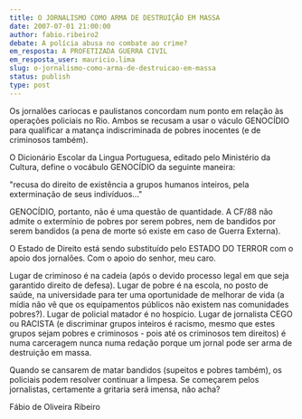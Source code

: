 ```yaml
---
title: O JORNALISMO COMO ARMA DE DESTRUIÇÃO EM MASSA
date: 2007-07-01 21:00:00
author: fabio.ribeiro2
debate: A polícia abusa no combate ao crime?
em_resposta: A PROFETIZADA GUERRA CIVIL
em_resposta_user: mauricio.lima
slug: o-jornalismo-como-arma-de-destruicao-em-massa
status: publish 
type: post
---
```


Os jornalões cariocas e paulistanos concordam num ponto em relação às operações policiais no Rio. Ambos se recusam a usar o váculo GENOCÍDIO para qualificar a matança indiscriminada de pobres inocentes (e de criminosos também).   

  

O Dicionário Escolar da Lingua Portuguesa, editado pelo Ministério da Cultura, define o vocábulo GENOCÍDIO da seguinte maneira:   

  

"recusa do direito de existência a grupos humanos inteiros, pela exterminação de seus indivíduos..."  

  

GENOCÍDIO, portanto, não é uma questão de quantidade. A CF/88 não admite o extermínio de pobres por serem pobres, nem de bandidos por serem bandidos (a pena de morte só existe em caso de Guerra Externa).   

  

O Estado de Direito está sendo substituído pelo ESTADO DO TERROR com o apoio dos jornalões. Com o apoio do senhor, meu caro.  

  

Lugar de criminoso é na cadeia (após o devido processo legal em que seja garantido direito de defesa). Lugar de pobre é na escola, no posto de saúde, na universidade para ter uma oportunidade de melhorar de vida (a mídia não vê que os equipamentos públicos não existem nas comunidades pobres?). Lugar de policial matador é no hospício. Lugar de jornalista CEGO ou RACISTA (e discriminar grupos inteiros é racismo, mesmo que estes grupos sejam pobres e criminosos - pois até os criminosos tem direitos) é numa carceragem nunca numa redação porque um jornal pode ser arma de destruição em massa.  

  

Quando se cansarem de matar bandidos (supeitos e pobres também), os policiais podem resolver continuar a limpesa. Se começarem pelos jornalistas, certamente a gritaria será imensa, não acha?  

  

Fábio de Oliveira Ribeiro
